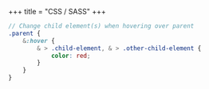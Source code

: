 +++
title = "CSS / SASS"
+++

```scss
// Change child element(s) when hovering over parent
.parent {
    &:hover {
        & > .child-element, & > .other-child-element {
            color: red;
        }
    }
}
```